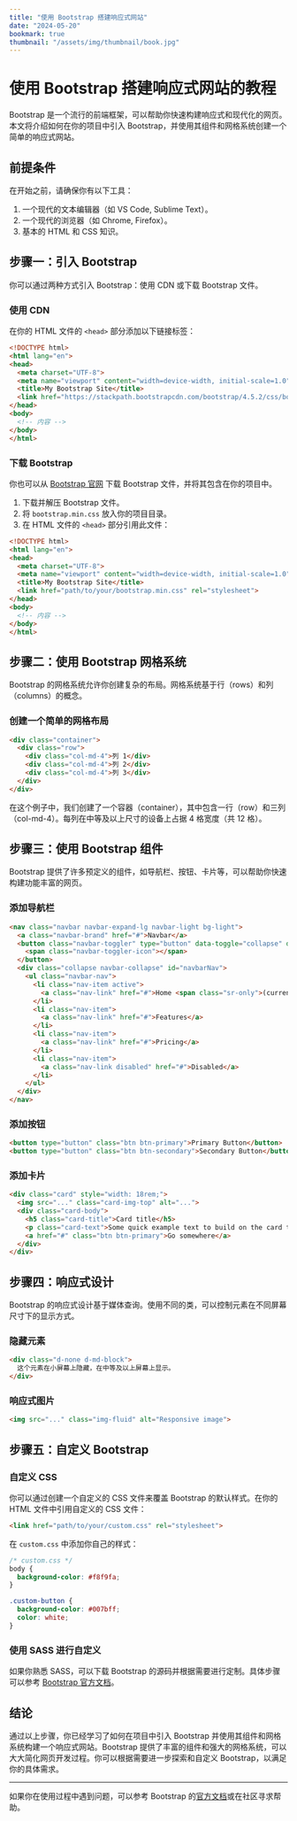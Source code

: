 ```yaml
---
title: "使用 Bootstrap 搭建响应式网站"
date: "2024-05-20"
bookmark: true
thumbnail: "/assets/img/thumbnail/book.jpg"
---
```


# 使用 Bootstrap 搭建响应式网站的教程

Bootstrap 是一个流行的前端框架，可以帮助你快速构建响应式和现代化的网页。本文将介绍如何在你的项目中引入 Bootstrap，并使用其组件和网格系统创建一个简单的响应式网站。

## 前提条件

在开始之前，请确保你有以下工具：

1. 一个现代的文本编辑器（如 VS Code, Sublime Text）。
2. 一个现代的浏览器（如 Chrome, Firefox）。
3. 基本的 HTML 和 CSS 知识。

## 步骤一：引入 Bootstrap

你可以通过两种方式引入 Bootstrap：使用 CDN 或下载 Bootstrap 文件。

### 使用 CDN

在你的 HTML 文件的 `<head>` 部分添加以下链接标签：

```html
<!DOCTYPE html>
<html lang="en">
<head>
  <meta charset="UTF-8">
  <meta name="viewport" content="width=device-width, initial-scale=1.0">
  <title>My Bootstrap Site</title>
  <link href="https://stackpath.bootstrapcdn.com/bootstrap/4.5.2/css/bootstrap.min.css" rel="stylesheet">
</head>
<body>
  <!-- 内容 -->
</body>
</html>
```

### 下载 Bootstrap

你也可以从 [Bootstrap 官网](https://getbootstrap.com/) 下载 Bootstrap 文件，并将其包含在你的项目中。

1. 下载并解压 Bootstrap 文件。
2. 将 `bootstrap.min.css` 放入你的项目目录。
3. 在 HTML 文件的 `<head>` 部分引用此文件：

```html
<!DOCTYPE html>
<html lang="en">
<head>
  <meta charset="UTF-8">
  <meta name="viewport" content="width=device-width, initial-scale=1.0">
  <title>My Bootstrap Site</title>
  <link href="path/to/your/bootstrap.min.css" rel="stylesheet">
</head>
<body>
  <!-- 内容 -->
</body>
</html>
```

## 步骤二：使用 Bootstrap 网格系统

Bootstrap 的网格系统允许你创建复杂的布局。网格系统基于行（rows）和列（columns）的概念。

### 创建一个简单的网格布局

```html
<div class="container">
  <div class="row">
    <div class="col-md-4">列 1</div>
    <div class="col-md-4">列 2</div>
    <div class="col-md-4">列 3</div>
  </div>
</div>
```

在这个例子中，我们创建了一个容器（container），其中包含一行（row）和三列（col-md-4）。每列在中等及以上尺寸的设备上占据 4 格宽度（共 12 格）。

## 步骤三：使用 Bootstrap 组件

Bootstrap 提供了许多预定义的组件，如导航栏、按钮、卡片等，可以帮助你快速构建功能丰富的网页。

### 添加导航栏

```html
<nav class="navbar navbar-expand-lg navbar-light bg-light">
  <a class="navbar-brand" href="#">Navbar</a>
  <button class="navbar-toggler" type="button" data-toggle="collapse" data-target="#navbarNav" aria-controls="navbarNav" aria-expanded="false" aria-label="Toggle navigation">
    <span class="navbar-toggler-icon"></span>
  </button>
  <div class="collapse navbar-collapse" id="navbarNav">
    <ul class="navbar-nav">
      <li class="nav-item active">
        <a class="nav-link" href="#">Home <span class="sr-only">(current)</span></a>
      </li>
      <li class="nav-item">
        <a class="nav-link" href="#">Features</a>
      </li>
      <li class="nav-item">
        <a class="nav-link" href="#">Pricing</a>
      </li>
      <li class="nav-item">
        <a class="nav-link disabled" href="#">Disabled</a>
      </li>
    </ul>
  </div>
</nav>
```

### 添加按钮

```html
<button type="button" class="btn btn-primary">Primary Button</button>
<button type="button" class="btn btn-secondary">Secondary Button</button>
```

### 添加卡片

```html
<div class="card" style="width: 18rem;">
  <img src="..." class="card-img-top" alt="...">
  <div class="card-body">
    <h5 class="card-title">Card title</h5>
    <p class="card-text">Some quick example text to build on the card title and make up the bulk of the card's content.</p>
    <a href="#" class="btn btn-primary">Go somewhere</a>
  </div>
</div>
```

## 步骤四：响应式设计

Bootstrap 的响应式设计基于媒体查询。使用不同的类，可以控制元素在不同屏幕尺寸下的显示方式。

### 隐藏元素

```html
<div class="d-none d-md-block">
  这个元素在小屏幕上隐藏，在中等及以上屏幕上显示。
</div>
```

### 响应式图片

```html
<img src="..." class="img-fluid" alt="Responsive image">
```

## 步骤五：自定义 Bootstrap

### 自定义 CSS

你可以通过创建一个自定义的 CSS 文件来覆盖 Bootstrap 的默认样式。在你的 HTML 文件中引用自定义的 CSS 文件：

```html
<link href="path/to/your/custom.css" rel="stylesheet">
```

在 `custom.css` 中添加你自己的样式：

```css
/* custom.css */
body {
  background-color: #f8f9fa;
}

.custom-button {
  background-color: #007bff;
  color: white;
}
```

### 使用 SASS 进行自定义

如果你熟悉 SASS，可以下载 Bootstrap 的源码并根据需要进行定制。具体步骤可以参考 [Bootstrap 官方文档](https://getbootstrap.com/docs/4.5/getting-started/theming/#sass)。

## 结论

通过以上步骤，你已经学习了如何在项目中引入 Bootstrap 并使用其组件和网格系统构建一个响应式网站。Bootstrap 提供了丰富的组件和强大的网格系统，可以大大简化网页开发过程。你可以根据需要进一步探索和自定义 Bootstrap，以满足你的具体需求。

---

如果你在使用过程中遇到问题，可以参考 Bootstrap 的[官方文档](https://getbootstrap.com/docs/)或在社区寻求帮助。
